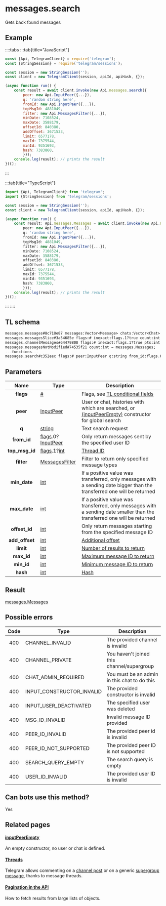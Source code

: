 # messages.search

Gets back found messages

## Example

::::tabs
:::tab{title="JavaScript"}

```js
const {Api, TelegramClient} = require('telegram');
const {StringSession} = require('telegram/sessions');

const session = new StringSession('');
const client = new TelegramClient(session, apiId, apiHash, {});

(async function run() {
    const result = await client.invoke(new Api.messages.search({
		peer: new Api.InputPeer({...}),
		q: 'random string here',
		fromId: new Api.InputPeer({...}),
		topMsgId: 4881049,
		filter: new Api.MessagesFilter({...}),
		minDate: 7108524,
		maxDate: 3588179,
		offsetId: 840380,
		addOffset: 3671533,
		limit: 6577178,
		maxId: 7375544,
		minId: 9351693,
		hash: 7383860,
		}));
    console.log(result); // prints the result
})();
```

:::

:::tab{title="TypeScript"}

```ts
import {Api, TelegramClient} from 'telegram';
import {StringSession} from 'telegram/sessions';

const session = new StringSession('');
const client = new TelegramClient(session, apiId, apiHash, {});

(async function run() {
    const result: Api.messages.Messages = await client.invoke(new Api.messages.search({
		peer: new Api.InputPeer({...}),
		q: 'random string here',
		fromId: new Api.InputPeer({...}),
		topMsgId: 4881049,
		filter: new Api.MessagesFilter({...}),
		minDate: 7108524,
		maxDate: 3588179,
		offsetId: 840380,
		addOffset: 3671533,
		limit: 6577178,
		maxId: 7375544,
		minId: 9351693,
		hash: 7383860,
		}));
    console.log(result); // prints the result
})();
```

:::
::::

## TL schema

```txt
messages.messages#8c718e87 messages:Vector<Message> chats:Vector<Chat> users:Vector<User> = messages.Messages;
messages.messagesSlice#3a54685e flags:# inexact:flags.1?true count:int next_rate:flags.0?int offset_id_offset:flags.2?int messages:Vector<Message> chats:Vector<Chat> users:Vector<User> = messages.Messages;
messages.channelMessages#64479808 flags:# inexact:flags.1?true pts:int count:int offset_id_offset:flags.2?int messages:Vector<Message> chats:Vector<Chat> users:Vector<User> = messages.Messages;
messages.messagesNotModified#74535f21 count:int = messages.Messages;
---functions---
messages.search#c352eec flags:# peer:InputPeer q:string from_id:flags.0?InputPeer top_msg_id:flags.1?int filter:MessagesFilter min_date:int max_date:int offset_id:int add_offset:int limit:int max_id:int min_id:int hash:int = messages.Messages;
```

## Parameters

|      Name      | Type                                                                                                                                 | Description                                                                                                                                                |
| :------------: | ------------------------------------------------------------------------------------------------------------------------------------ | ---------------------------------------------------------------------------------------------------------------------------------------------------------- |
|   **flags**    | [#](https://core.telegram.org/type/%23)                                                                                              | Flags, see [TL conditional fields](https://core.telegram.org/mtproto/TL-combinators#conditional-fields)                                                    |
|    **peer**    | [InputPeer](https://core.telegram.org/type/InputPeer)                                                                                | User or chat, histories with which are searched, or [(inputPeerEmpty)](https://core.telegram.org/constructor/inputPeerEmpty) constructor for global search |
|     **q**      | [string](https://core.telegram.org/type/string)                                                                                      | Text search request                                                                                                                                        |
|  **from_id**   | [flags](https://core.telegram.org/mtproto/TL-combinators#conditional-fields).0?[InputPeer](https://core.telegram.org/type/InputPeer) | Only return messages sent by the specified user ID                                                                                                         |
| **top_msg_id** | [flags](https://core.telegram.org/mtproto/TL-combinators#conditional-fields).1?[int](https://core.telegram.org/type/int)             | [Thread ID](https://core.telegram.org/api/threads)                                                                                                         |
|   **filter**   | [MessagesFilter](https://core.telegram.org/type/MessagesFilter)                                                                      | Filter to return only specified message types                                                                                                              |
|  **min_date**  | [int](https://core.telegram.org/type/int)                                                                                            | If a positive value was transferred, only messages with a sending date bigger than the transferred one will be returned                                    |
|  **max_date**  | [int](https://core.telegram.org/type/int)                                                                                            | If a positive value was transferred, only messages with a sending date smaller than the transferred one will be returned                                   |
| **offset_id**  | [int](https://core.telegram.org/type/int)                                                                                            | Only return messages starting from the specified message ID                                                                                                |
| **add_offset** | [int](https://core.telegram.org/type/int)                                                                                            | [Additional offset](https://core.telegram.org/api/offsets)                                                                                                 |
|   **limit**    | [int](https://core.telegram.org/type/int)                                                                                            | [Number of results to return](https://core.telegram.org/api/offsets)                                                                                       |
|   **max_id**   | [int](https://core.telegram.org/type/int)                                                                                            | [Maximum message ID to return](https://core.telegram.org/api/offsets)                                                                                      |
|   **min_id**   | [int](https://core.telegram.org/type/int)                                                                                            | [Minimum message ID to return](https://core.telegram.org/api/offsets)                                                                                      |
|    **hash**    | [int](https://core.telegram.org/type/int)                                                                                            | [Hash](https://core.telegram.org/api/offsets)                                                                                                              |

## Result

[messages.Messages](https://core.telegram.org/type/messages.Messages)

## Possible errors

| Code | Type                      | Description                                  |
| :--: | ------------------------- | -------------------------------------------- |
| 400  | CHANNEL_INVALID           | The provided channel is invalid              |
| 400  | CHANNEL_PRIVATE           | You haven't joined this channel/supergroup   |
| 400  | CHAT_ADMIN_REQUIRED       | You must be an admin in this chat to do this |
| 400  | INPUT_CONSTRUCTOR_INVALID | The provided constructor is invalid          |
| 400  | INPUT_USER_DEACTIVATED    | The specified user was deleted               |
| 400  | MSG_ID_INVALID            | Invalid message ID provided                  |
| 400  | PEER_ID_INVALID           | The provided peer id is invalid              |
| 400  | PEER_ID_NOT_SUPPORTED     | The provided peer ID is not supported        |
| 400  | SEARCH_QUERY_EMPTY        | The search query is empty                    |
| 400  | USER_ID_INVALID           | The provided user ID is invalid              |

## Can bots use this method?

Yes

## Related pages

#### [inputPeerEmpty](https://core.telegram.org/constructor/inputPeerEmpty)

An empty constructor, no user or chat is defined.

#### [Threads](https://core.telegram.org/api/threads)

Telegram allows commenting on a [channel post](https://core.telegram.org/api/channel) or on a generic [supergroup message](https://core.telegram.org/api/channel), thanks to message threads.

#### [Pagination in the API](https://core.telegram.org/api/offsets)

How to fetch results from large lists of objects.
